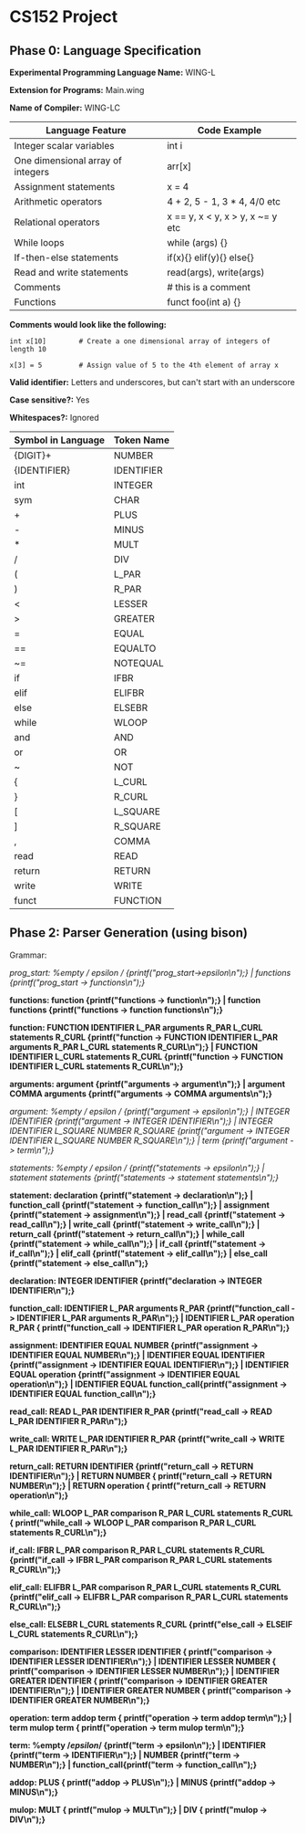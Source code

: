 # CS152 Project

## Phase 0: Language Specification

**Experimental Programming Language Name:** WING-L

**Extension for Programs:** Main.wing

**Name of Compiler:** WING-LC

| Language Feature                   | Code Example                    |
| ---------------------------------- | ------------------------------- |
| Integer scalar variables           | int i                           |
| One dimensional array of integers  | arr[x]                          |
| Assignment statements              | x = 4                           |
| Arithmetic operators               | 4 + 2, 5 - 1, 3 * 4, 4/0 etc    |
| Relational operators               | x == y, x < y, x > y, x ~= y etc|
| While loops                        | while (args) {}                 |
| If-then-else statements            | if(x){} elif(y){} else{}        |
| Read and write statements          | read(args), write(args)         |
| Comments                           | # this is a comment             |
| Functions                          | funct foo(int a) {}             |

**Comments would look like the following:** 

```
int x[10]        # Create a one dimensional array of integers of length 10

x[3] = 5         # Assign value of 5 to the 4th element of array x
```

**Valid identifier:** Letters and underscores, but can't start with an underscore

**Case sensitive?:** Yes

**Whitespaces?:** Ignored

| Symbol in Language | Token Name |
| ------------------ | ---------- |
| {DIGIT}+           | NUMBER     |
| {IDENTIFIER}       | IDENTIFIER |
| int                | INTEGER    |
| sym                | CHAR       |
| +                  | PLUS       |
| -                  | MINUS      |
| *                  | MULT       |
| /                  | DIV        |
| (                  | L_PAR      |
| )                  | R_PAR      |
| <                  | LESSER     |
| >                  | GREATER    |
| =                  | EQUAL      |
| ==                 | EQUALTO    |
| ~=                 | NOTEQUAL   |
| if                 | IFBR       |
| elif               | ELIFBR     |
| else               | ELSEBR     |
| while              | WLOOP      | 
| and                | AND        |
| or                 | OR         |
| ~                  | NOT        |
| {                  | L_CURL     |
| }                  | R_CURL     |
| [                  | L_SQUARE   |
| ]                  | R_SQUARE   |
| ,                  | COMMA      |
| read               | READ       |
| return             | RETURN     |
| write              | WRITE      |
| funct              | FUNCTION   |

## Phase 2: Parser Generation (using bison)

Grammar: 

**prog_start: %empty /* epsilon */ {printf("prog_start->epsilon\n");}
	| functions {printf("prog_start -> functions\n");}**

**functions: function {printf("functions -> function\n");}
	| function functions {printf("functions -> function functions\n");}**

**function: FUNCTION IDENTIFIER L_PAR arguments R_PAR L_CURL statements R_CURL {printf("function -> FUNCTION IDENTIFIER L_PAR arguments R_PAR L_CURL statements R_CURL\n");}
	| FUNCTION IDENTIFIER L_CURL statements R_CURL {printf("function -> FUNCTION IDENTIFIER L_CURL statements R_CURL\n");}**

**arguments: argument {printf("arguments -> argument\n");}
	| argument COMMA arguments {printf("arguments -> COMMA arguments\n");}**

**argument: %empty /* epsilon */ {printf("argument -> epsilon\n");}
	| INTEGER IDENTIFIER {printf("argument -> INTEGER IDENTIFIER\n");}
        | INTEGER IDENTIFIER L_SQUARE NUMBER R_SQUARE {printf("argument -> INTEGER IDENTIFIER L_SQUARE NUMBER R_SQUARE\n");}
	| term {printf("argument -> term\n");}**

**statements: %empty /* epsilon */ {printf("statements -> epsilon\n");}
	| statement statements {printf("statements -> statement statements\n");}**

**statement: declaration {printf("statement -> declaration\n");}
        | function_call {printf("statement -> function_call\n");}
	| assignment {printf("statement -> assignment\n");}
	| read_call   {printf("statement -> read_call\n");}
	| write_call {printf("statement -> write_call\n");}
	| return_call {printf("statement -> return_call\n");}
	| while_call {printf("statement -> while_call\n");}
	| if_call {printf("statement -> if_call\n");}
	| elif_call {printf("statement -> elif_call\n");}
	| else_call {printf("statement -> else_call\n");}**
	
**declaration: INTEGER IDENTIFIER {printf("declaration -> INTEGER IDENTIFIER\n");}**

**function_call: IDENTIFIER L_PAR arguments R_PAR {printf("function_call -> IDENTIFIER L_PAR arguments R_PAR\n");}
	| IDENTIFIER L_PAR operation R_PAR { printf("function_call -> IDENTIFIER L_PAR operation R_PAR\n");}**

**assignment: IDENTIFIER EQUAL NUMBER {printf("assignment -> IDENTIFIER EQUAL NUMBER\n");}
	| IDENTIFIER EQUAL IDENTIFIER {printf("assignment -> IDENTIFIER EQUAL IDENTIFIER\n");}
	| IDENTIFIER EQUAL operation {printf("assignment -> IDENTIFIER EQUAL operation\n");}
	| IDENTIFIER EQUAL function_call{printf("assignment -> IDENTIFIER EQUAL function_call\n");}**

**read_call: READ L_PAR IDENTIFIER R_PAR {printf("read_call -> READ L_PAR IDENTIFIER R_PAR\n");}**

**write_call: WRITE L_PAR IDENTIFIER R_PAR {printf("write_call -> WRITE L_PAR IDENTIFIER R_PAR\n");}**

**return_call: RETURN IDENTIFIER {printf("return_call -> RETURN IDENTIFIER\n");}
	| RETURN NUMBER { printf("return_call -> RETURN NUMBER\n");}
	| RETURN operation { printf("return_call -> RETURN operation\n");}**

**while_call: WLOOP L_PAR comparison R_PAR L_CURL statements R_CURL { printf("while_call -> WLOOP L_PAR comparison R_PAR L_CURL statements R_CURL\n");}**

**if_call: IFBR L_PAR comparison R_PAR L_CURL statements R_CURL {printf("if_call -> IFBR L_PAR comparison R_PAR L_CURL statements R_CURL\n");}**

**elif_call: ELIFBR L_PAR comparison R_PAR L_CURL statements R_CURL {printf("elif_call -> ELIFBR L_PAR comparison R_PAR L_CURL statements R_CURL\n");}**

**else_call: ELSEBR L_CURL statements R_CURL {printf("else_call -> ELSEIF L_CURL statements R_CURL\n");}**

**comparison: IDENTIFIER LESSER IDENTIFIER { printf("comparison -> IDENTIFIER LESSER IDENTIFIER\n");}
	| IDENTIFIER LESSER NUMBER { printf("comparison -> IDENTIFIER LESSER NUMBER\n");}
	| IDENTIFIER GREATER IDENTIFIER { printf("comparison -> IDENTIFIER GREATER IDENTIFIER\n");}
	| IDENTIFIER GREATER NUMBER { printf("comparison -> IDENTIFIER GREATER NUMBER\n");}**

**operation: term addop term { printf("operation -> term addop term\n");}
	| term mulop term { printf("operation -> term mulop term\n");}**

**term: %empty /*epsilon*/ {printf("term -> epsilon\n");}
	| IDENTIFIER {printf("term -> IDENTIFIER\n");}
	| NUMBER {printf("term -> NUMBER\n");}
	| function_call{printf("term -> function_call\n");}**

**addop: PLUS { printf("addop -> PLUS\n");}
	| MINUS {printf("addop -> MINUS\n");}**

**mulop: MULT { printf("mulop -> MULT\n");}
	| DIV { printf("mulop -> DIV\n");}**
